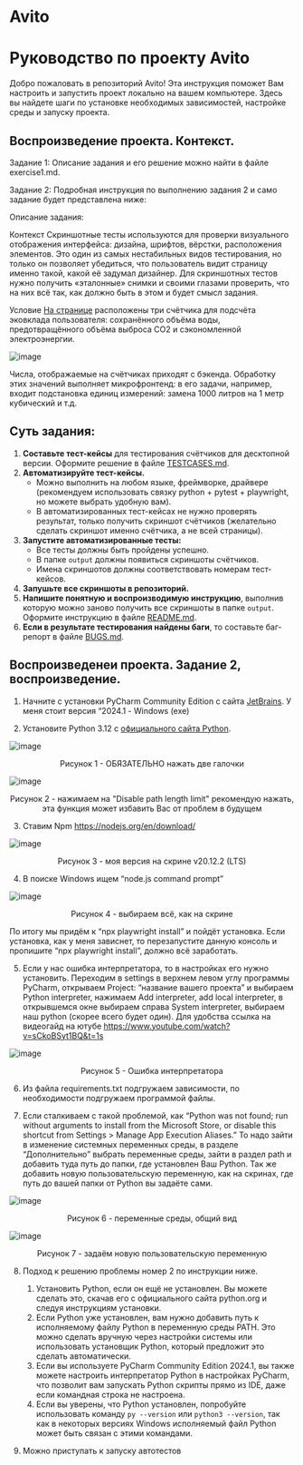 # Avito

# Руководство по проекту Avito

Добро пожаловать в репозиторий Avito! Эта инструкция поможет Вам настроить и запустить проект локально на вашем компьютере. Здесь вы найдете шаги по установке необходимых зависимостей, настройке среды и запуску проекта.

## Воспроизведение проекта. Контекст.

Задание 1: Описание задания и его решение можно найти в файле exercise1.md.

Задание 2: Подробная инструкция по выполнению задания 2 и само задание будет представлена ниже:

Описание задания: 

  Контекст
  Скриншотные тесты используются для проверки визуального отображения интерфейса: дизайна, шрифтов, вёрстки, расположения элементов.
  Это один из самых нестабильных видов тестирования, но только он позволяет убедиться, что пользователь видит страницу именно такой, какой её задумал дизайнер. Для скриншотных тестов нужно получить «эталонные» снимки и своими глазами проверить, что на них всё так, как     должно быть в этом и будет смысл задания.

  Условие
  [На странице](https://www.avito.ru/avito-care/eco-impact) расположены три счётчика для подсчёта эковклада пользователя: сохранённого объёма воды, предотвращённого объёма выброса СО2 и сэкономленной электроэнергии.

  ![image](https://github.com/Thain087/Avito/assets/128293871/d24d2615-89cb-4172-a53f-1944a613ba72)

Числа, отображаемые на счётчиках приходят с бэкенда. Обработку этих значений выполняет микрофронтенд:
в его задачи, например, входит подстановка единиц измерений: замена 1000 литров на 1 метр кубический и т.д.

## Суть задания:

1. **Составьте тест-кейсы** для тестирования счётчиков для десктопной версии. Оформите решение в файле [TESTCASES.md](TESTCASES.md).
2. **Автоматизируйте тест-кейсы.**
   - Можно выполнить на любом языке, фреймворке, драйвере (рекомендуем использовать связку python + pytest + playwright, но можете выбрать удобную вам).
   - В автоматизированных тест-кейсах не нужно проверять результат, только получить скриншот счётчиков (желательно сделать скриншот именно счётчика, а не всей страницы).
3. **Запустите автоматизированные тесты:**
   - Все тесты должны быть пройдены успешно.
   - В папке `output` должны появиться скриншоты счётчиков.
   - Имена скриншотов должны соответствовать номерам тест-кейсов.
4. **Запушьте все скриншоты в репозиторий.**
5. **Напишите понятную и воспроизводимую инструкцию**, выполнив которую можно заново получить все скриншоты в папке `output`. Оформите инструкцию в файле [README.md](README.md).
6. **Если в результате тестирования найдены баги**, то составьте баг-репорт в файле [BUGS.md](BUGS.md).


## Воспроизведенеи проекта. Задание 2, воспроизведение.

1. Начните с установки PyCharm Community Edition с сайта [JetBrains](https://www.jetbrains.com/pycharm/download/other.html). У меня стоит версия “2024.1 - Windows (exe)

2. Установите Python 3.12 с [официального сайта Python](https://www.python.org/downloads/release/python-3123/).

![image](https://github.com/Thain087/Avito/assets/128293871/0587d29c-848f-48e8-98d3-30d05ed7f88d)

<p align="center">Рисунок 1 - ОБЯЗАТЕЛЬНО нажать две галочки</p>

![image](https://github.com/Thain087/Avito/assets/128293871/e6e4e303-4c60-49a1-b3bb-a569b972dec2)

<p align="center">Рисунок 2 - нажимаем на "Disable path length limit" рекомендую нажать, эта функция может избавить Вас от проблем в будущем</p>

3.	Ставим Npm https://nodejs.org/en/download/

![image](https://github.com/Thain087/Avito/assets/128293871/a407c2fe-83f0-4381-88ce-6ed5296edb31)

<p align="center">Рисунок 3 - моя версия на скрине  v20.12.2 (LTS)</p>

4.	В поиске Windows ищем “node.js command prompt”

   ![image](https://github.com/Thain087/Avito/assets/128293871/fa93e190-7ad9-4eb5-abbb-0efa656f5640)

  <p align="center">Рисунок 4 - выбираем всё, как на скрине</p>

   По итогу мы придём к “npx playwright install” и пойдёт установка. Если установка, как у меня зависнет, то перезапустите данную консоль и пропишите “npx playwright install”, должно всё заработать.

5.	Если у нас ошибка интерпретатора, то в настройках его нужно установить. Переходим в settings в верхнем левом углу программы PyCharm, открываем Project: “название вашего проекта” и выбираем Python interpreter, нажимаем Add interpreter, add local interpreter, в открывшемся окне выбираем справа System interpreter, выбираем наш python (скорее всего будет один).  Для удобства  ссылка на видеогайд на ютубе https://www.youtube.com/watch?v=sCkoBSyt1BQ&t=1s 

   ![image](https://github.com/Thain087/Avito/assets/128293871/2a2f9d75-aa50-4ee6-8ead-242aa0751d96)

  <p align="center">Рисунок 5 - Ошибка интерпретатора</p>

6.	Из файла requirements.txt подгружаем зависимости, по необходимости подгружаем программой файлы.

7.	Если сталкиваем с такой проблемой, как “Python was not found; run without arguments to install from the Microsoft Store, or disable this shortcut from Settings > Manage App Execution Aliases.”
То надо зайти в изменение системных переменных среды, в разделе “Дополнительно” выбрать переменные среды, зайти в раздел path и добавить туда путь до папки, где установлен Ваш Python. Так же добавить новую пользовательскую переменную, как на скринах, где путь до вашей папки от Python вы задаёте сами.

![image](https://github.com/Thain087/Avito/assets/128293871/6c056608-8a74-43bc-8cd7-1ab2ec304350)

<p align="center">Рисунок 6 - переменные среды, общий вид</p>

![image](https://github.com/Thain087/Avito/assets/128293871/63efb4ac-4266-4734-8520-ac69108395c3)

<p align="center">Рисунок 7 - задаём новую пользовательскую переменную</p>

8.	Подход к решению проблемы номер 2 по инструкции ниже.
   
    1. Установить Python, если он ещё не установлен. Вы можете сделать это, скачав его с официального сайта python.org и следуя инструкциям установки.
    2. Если Python уже установлен, вам нужно добавить путь к исполняемому файлу Python в переменную среды PATH. Это можно сделать вручную через настройки системы или использовать установщик Python, который предложит это сделать автоматически.
    3. Если вы используете PyCharm Community Edition 2024.1, вы также можете настроить интерпретатор Python в настройках PyCharm, что позволит вам запускать Python скрипты прямо из IDE, даже если командная строка не настроена.
    4. Если вы уверены, что Python установлен, попробуйте использовать команду `py --version` или `python3 --version`, так как в некоторых версиях Windows исполняемый файл Python может быть связан с этими командами.
     
9.	Можно приступать к запуску автотестов 








